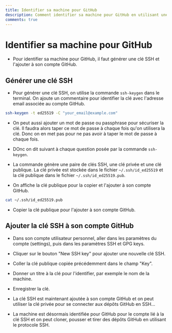 ```yaml
---
title: Identifier sa machine pour GitHub
description: Comment identifier sa machine pour GitHub en utilisant une clé SSH.
comments: true
---
```


# Identifier sa machine pour GitHub

- Pour identifier sa machine pour GitHub, il faut générer une clé SSH et l'ajouter à son compte GitHub.

## Générer une clé SSH

- Pour générer une clé SSH, on utilise la commande `ssh-keygen` dans le terminal. On ajoute un commentaire pour identifier la clé avec l'adresse email associée au compte GitHub.

```bash
ssh-keygen -t ed25519 -C "your_email@example.com"
```

- On peut aussi ajouter un mot de passe ou passphrase pour sécuriser la clé. Il faudra alors taper ce mot de passe à chaque fois qu'on utilisera la clé. Donc on en met pas pour ne pas avoir à taper le mot de passe à chaque fois.

- DOnc on dit suivant à chaque question posée par la commande `ssh-keygen`.

- La commande génère une paire de clés SSH, une clé privée et une clé publique. La clé privée est stockée dans le fichier `~/.ssh/id_ed25519` et la clé publique dans le fichier `~/.ssh/id_ed25519.pub`.


- On affiche la clé publique pour la copier et l'ajouter à son compte GitHub.

```bash
cat ~/.ssh/id_ed25519.pub
```

- Copier la clé publique pour l'ajouter à son compte GitHub.


## Ajouter la clé SSH à son compte GitHub

- Dans son compte utilisateur personnel, aller dans les paramètres du compte (settings), puis dans les paramètres SSH et GPG keys.

- Cliquer sur le bouton "New SSH key" pour ajouter une nouvelle clé SSH.

- Coller la clé publique copiée précédemment dans le champ "Key".

- Donner un titre à la clé pour l'identifier, par exemple le nom de la machine.

- Enregistrer la clé.

- La clé SSH est maintenant ajoutée à son compte GitHub et on peut utiliser la clé privée pour se connecter aux dépôts GitHub en SSH...

- La machine est désormais identifiée pour GitHub pour le compte lié à la clé SSH et on peut cloner, pousser et tirer des dépôts GitHub en utilisant le protocole SSH.



